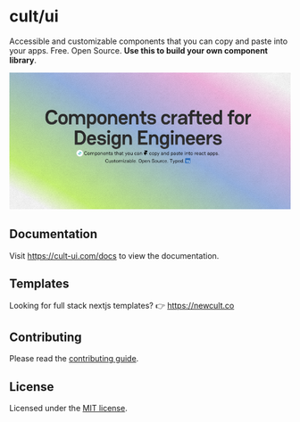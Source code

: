 # cult/ui

Accessible and customizable components that you can copy and paste into your apps. Free. Open Source. **Use this to build your own component library**.

![hero](apps/www/public/og.png)

## Documentation

Visit https://cult-ui.com/docs to view the documentation.

## Templates

Looking for full stack nextjs templates? 👉 https://newcult.co

## Contributing

Please read the [contributing guide](/CONTRIBUTING.md).

## License

Licensed under the [MIT license](https://github.com/Jordan-Gilliam/ui/blob/main/LICENSE.md).
